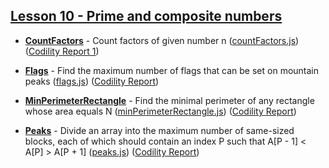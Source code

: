 ## [Lesson 10 - Prime and composite numbers](https://app.codility.com/programmers/lessons/10-prime_and_composite_numbers/)

- [**CountFactors**](https://app.codility.com/programmers/lessons/10-prime_and_composite_numbers/count_factors/) - Count factors of given number n ([countFactors.js](./countFactors.js)) ([Codility Report 1](https://app.codility.com/demo/results/trainingKEK6WX-WZZ/))

- [**Flags**](https://app.codility.com/programmers/lessons/10-prime_and_composite_numbers/flags/) - Find the maximum number of flags that can be set on mountain peaks ([flags.js](./flags.js)) ([Codility Report](https://app.codility.com/demo/results/trainingQY5ASN-NEM/))

- [**MinPerimeterRectangle**](https://app.codility.com/programmers/lessons/10-prime_and_composite_numbers/min_perimeter_rectangle/) - Find the minimal perimeter of any rectangle whose area equals N ([minPerimeterRectangle.js](./minPerimeterRectangle.js)) ([Codility Report](https://app.codility.com/demo/results/trainingK5FC5Y-FSA/))

- [**Peaks**](https://app.codility.com/programmers/lessons/10-prime_and_composite_numbers/peaks/) - Divide an array into the maximum number of same-sized blocks, each of which should contain an index P such that A[P - 1] < A[P] > A[P + 1] ([peaks.js](./peaks.js)) ([Codility Report](https://app.codility.com/demo/results/trainingS3PZWP-4CQ/))

